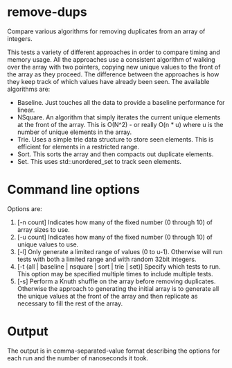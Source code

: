 # remove-dups
Compare various algorithms for removing duplicates from an array of integers.

This tests a variety of different approaches in order to compare timing and memory usage.
All the approaches use a consistent algorithm of walking over the array with two pointers,
copying new unique values to the front of the array as they proceed.
The difference between the approaches is how they keep track of which values have already been seen.
The available algorithms are:
- Baseline. Just touches all the data to provide a baseline performance for linear.
- NSquare. An algorithm that simply iterates the current unique elements at the front of the array. This is O(N^2) - or really O(n * u) where u is the number of unique elements in the array.
- Trie. Uses a simple trie data structure to store seen elements. This is efficient for elements in a restricted range.
- Sort. This sorts the array and then compacts out duplicate elements.
- Set. This uses std::unordered_set to track seen elements.

# Command line options
Options are:
1. [-n count] Indicates how many of the fixed number (0 through 10) of array sizes to use.
2. [-u count] Indicates how many of the fixed number (0 through 10) of unique values to use.
3. [-l] Only generate a limited range of values (0 to u-1). Otherwise will run tests with both a limited
range and with random 32bit integers.
4. [-t (all | baseline | nsquare | sort | trie | set)] Specify which tests to run. This option may be specified multiple times to include multiple tests.
5. [-s] Perform a Knuth shuffle on the array before removing duplicates. Otherwise the approach to generating the initial array is to generate all the unique values at the front of the array and then replicate as necessary to fill the rest of the array.

# Output
The output is in comma-separated-value format describing the options for each run and the number of nanoseconds it took.
